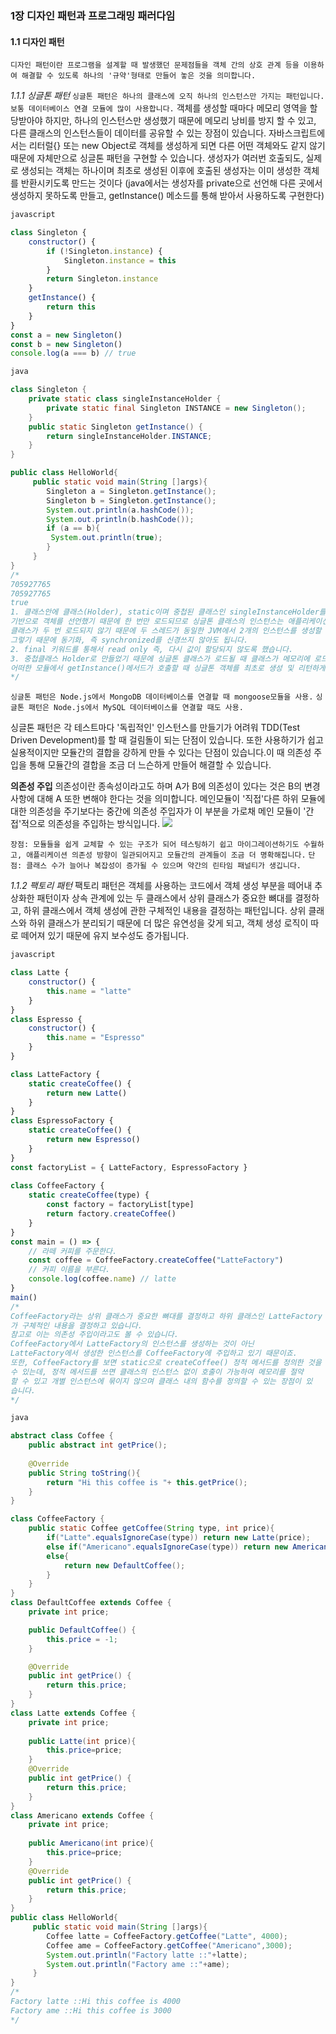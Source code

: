 ### 1장 디자인 패턴과 프로그래밍 패러다임

#### 1.1 디자인 패턴
`디자인 패턴이란 프로그램을 설계할 때 발생했던 문제점들을 객체 간의 상호 관계 등을 이용하여 해결할 수 있도록 하나의 '규약'형태로 만들어 놓은 것을 의미합니다.`

*1.1.1 싱글톤 패턴*
`싱글톤 패턴은 하나의 클래스에 오직 하나의 인스턴스만 가지는 패턴입니다. 보통 데이터베이스 연결 모듈에 많이 사용합니다.`
객체를 생성할 때마다 메모리 영역을 할당받아야 하지만, 하나의 인스턴스만 생성했기 때문에 메모리 낭비를 방지 할 수 있고, 다른 클래스의 인스턴스들이 데이터를 공유할 수 있는 장점이 있습니다.
자바스크립트에서는 리터럴{} 또는 new Object로 객체를 생성하게 되면 다른 어떤 객체와도 같지 않기 때문에 자체만으로 싱글톤 패턴을 구현할 수 있습니다.
생성자가 여러번 호출되도, 실제로 생성되는 객체는 하나이며 최초로 생성된 이후에 호출된 생성자는 이미 생성한 객체를 반환시키도록 만드는 것이다
(java에서는 생성자를 private으로 선언해 다른 곳에서 생성하지 못하도록 만들고, getInstance() 메소드를 통해 받아서 사용하도록 구현한다)
```javascript
javascript

class Singleton {
    constructor() {
        if (!Singleton.instance) {
            Singleton.instance = this
        }
        return Singleton.instance
    }
    getInstance() {
        return this 
    }
}
const a = new Singleton()
const b = new Singleton() 
console.log(a === b) // true
```

```java
java

class Singleton {
    private static class singleInstanceHolder {
        private static final Singleton INSTANCE = new Singleton();
    }
    public static Singleton getInstance() {
        return singleInstanceHolder.INSTANCE;
    }
}

public class HelloWorld{ 
     public static void main(String []args){ 
        Singleton a = Singleton.getInstance(); 
        Singleton b = Singleton.getInstance(); 
        System.out.println(a.hashCode());
        System.out.println(b.hashCode());  
        if (a == b){
         System.out.println(true); 
        } 
     }
}
/*
705927765
705927765
true
1. 클래스안에 클래스(Holder), static이며 중첩된 클래스인 singleInstanceHolder를 
기반으로 객체를 선언했기 때문에 한 번만 로드되므로 싱글톤 클래스의 인스턴스는 애플리케이션 당 하나만 존재하며 
클래스가 두 번 로드되지 않기 때문에 두 스레드가 동일한 JVM에서 2개의 인스턴스를 생성할 수 없습니다. 
그렇기 때문에 동기화, 즉 synchronized를 신경쓰지 않아도 됩니다. 
2. final 키워드를 통해서 read only 즉, 다시 값이 할당되지 않도록 했습니다.
3. 중첩클래스 Holder로 만들었기 때문에 싱글톤 클래스가 로드될 때 클래스가 메모리에 로드되지 않고 
어떠한 모듈에서 getInstance()메서드가 호출할 때 싱글톤 객체를 최초로 생성 및 리턴하게 됩니다. 
*/
```

`싱글톤 패턴은 Node.js에서 MongoDB 데이터베이스를 연결할 때 mongoose모듈을 사용.`
`싱글톤 패턴은 Node.js에서 MySQL 데이터베이스를 연결할 때도 사용.`

싱글톤 패턴은 각 테스트마다 '독립적인' 인스턴스를 만들기가 어려워 TDD(Test Driven Development)를 할 때 걸림돌이 되는 단점이 있습니다. 또한 사용하기가 쉽고 실용적이지만 모듈간의 결합을 강하게 만들 수 있다는 단점이 있습니다.이 때 의존성 주입을 통해 모듈간의 결합을 조금 더 느슨하게 만들어 해결할 수 있습니다.

**의존성 주입**
의존성이란 종속성이라고도 하며 A가 B에 의존성이 있다는 것은 B의 변경 사항에 대해 A 또한 변해야 한다는 것을 의미합니다. 메인모듈이 '직접'다른 하위 모듈에 대한 의존성을 주기보다는 중간에 의존성 주입자가 이 부분을 가로채 메인 모듈이 '간접'적으로 의존성을 주입하는 방식입니다.
![](https://velog.velcdn.com/images/guddyd6761/post/da1749be-13c9-4a42-9a23-20a2825b64e7/image.png)

`장점: 모듈들을 쉽게 교체할 수 있는 구조가 되어 테스팅하기 쉽고 마이그레이션하기도 수월하고, 애플리케이션 의존성 방향이 일관되어지고 모듈간의 관계들이 조금 더 명확해집니다.`
`단점: 클래스 수가 늘어나 복잡성이 증가될 수 있으며 약간의 린타임 패널티가 생깁니다.`



*1.1.2 팩토리 패턴*
팩토리 패턴은 객체를 사용하는 코드에서 객체 생성 부분을 떼어내 추상화한 패턴이자 상속 관계에 있는 두 클래스에서 상위 클래스가 중요한 뼈대를 결정하고, 하위 클래스에서 객체 생성에 관한 구체적인 내용을 결정하는 패턴입니다. 상위 클래스와 하위 클래스가 분리되기 때문에 더 많은 유연성을 갖게 되고, 객체 생성 로직이 따로 떼어져 있기 때문에 유지 보수성도 증가됩니다.
```javascript
javascript

class Latte {
    constructor() {
        this.name = "latte"
    }
}
class Espresso {
    constructor() {
        this.name = "Espresso"
    }
} 

class LatteFactory {
    static createCoffee() {
        return new Latte()
    }
}
class EspressoFactory {
    static createCoffee() {
        return new Espresso()
    }
}
const factoryList = { LatteFactory, EspressoFactory } 
 
class CoffeeFactory {
    static createCoffee(type) {
        const factory = factoryList[type]
        return factory.createCoffee()
    }
}   
const main = () => {
    // 라떼 커피를 주문한다.  
    const coffee = CoffeeFactory.createCoffee("LatteFactory")  
    // 커피 이름을 부른다.  
    console.log(coffee.name) // latte
}
main()
/*
CoffeeFactory라는 상위 클래스가 중요한 뼈대를 결정하고 하위 클래스인 LatteFactory
가 구체적인 내용을 결정하고 있습니다. 
참고로 이는 의존성 주입이라고도 볼 수 있습니다. 
CoffeeFactory에서 LatteFactory의 인스턴스를 생성하는 것이 아닌 
LatteFactory에서 생성한 인스턴스를 CoffeeFactory에 주입하고 있기 때문이죠.
또한, CoffeeFactory를 보면 static으로 createCoffee() 정적 메서드를 정의한 것을 알
수 있는데, 정적 메서드를 쓰면 클래스의 인스턴스 없이 호출이 가능하여 메모리를 절약
할 수 있고 개별 인스턴스에 묶이지 않으며 클래스 내의 함수를 정의할 수 있는 장점이 있
습니다. 
*/
```

```java
java

abstract class Coffee { 
    public abstract int getPrice(); 
    
    @Override
    public String toString(){
        return "Hi this coffee is "+ this.getPrice();
    }
}

class CoffeeFactory { 
    public static Coffee getCoffee(String type, int price){
        if("Latte".equalsIgnoreCase(type)) return new Latte(price);
        else if("Americano".equalsIgnoreCase(type)) return new Americano(price);
        else{
            return new DefaultCoffee();
        } 
    }
}
class DefaultCoffee extends Coffee {
    private int price;

    public DefaultCoffee() {
        this.price = -1;
    }

    @Override
    public int getPrice() {
        return this.price;
    }
}
class Latte extends Coffee { 
    private int price; 
    
    public Latte(int price){
        this.price=price; 
    }
    @Override
    public int getPrice() {
        return this.price;
    } 
}
class Americano extends Coffee { 
    private int price; 
    
    public Americano(int price){
        this.price=price; 
    }
    @Override
    public int getPrice() {
        return this.price;
    } 
} 
public class HelloWorld{ 
     public static void main(String []args){ 
        Coffee latte = CoffeeFactory.getCoffee("Latte", 4000);
        Coffee ame = CoffeeFactory.getCoffee("Americano",3000); 
        System.out.println("Factory latte ::"+latte);
        System.out.println("Factory ame ::"+ame); 
     }
} 
/*
Factory latte ::Hi this coffee is 4000
Factory ame ::Hi this coffee is 3000
*/
```
